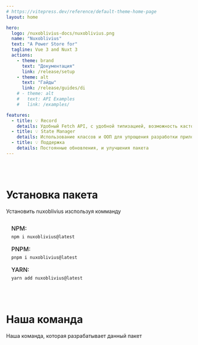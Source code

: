 ```yaml
---
# https://vitepress.dev/reference/default-theme-home-page
layout: home

hero:
  logo: /nuxoblivius-docs/nuxoblivius.png
  name: "Nuxoblivius"
  text: "A Power Store for"
  tagline: Vue 3 and Nuxt 3
  actions:
    - theme: brand
      text: "Документация"
      link: /release/setup
    - theme: alt
      text: "Гайды"
      link: /release/guides/di
    # - theme: alt
    #   text: API Examples
    #   link: /examples/

features:
  - title: 💡 Record
    details: Удобный Fetch API, с удобной типизацией, возможность кастомизации. Удобен для разработки SPA приложений
  - title: 💡 State Manager
    details: Использование классов и ООП для упрощения разработки приложений
  - title: 💡 Поддержка
    details: Постоянные обновления, и улучшения пакета
---
```


<br>
<br>

# Установка пакета

Установить nuxoblivius изспользуя комманду

<section style="padding: 1em; padding-bottom: 0.1em; background: var(--vp-c-bg-elv); border-radius: 12px;">
  <div>
    <span style="color: var(--vp-c-text-2); display: block; margin-bottom: -8px; font-size: 16px; font-weight: 500; text-transform: uppercase;">
      npm:
    </span>

```shell
npm i nuxoblivius@latest
```

  </div>

  <div>
    <span style="color: var(--vp-c-text-2); display: block; margin-bottom: -8px; margin-top: 1em; font-size: 16px; font-weight: 500; text-transform: uppercase;">
      pnpm:
    </span>

```shell
pnpm i nuxoblivius@latest
```

  </div>

  <div>
    <span style="color: var(--vp-c-text-2); display: block; margin-bottom: -8px; margin-top: 1em; font-size: 16px; font-weight: 500; text-transform: uppercase;">
      yarn:
    </span>

```shell
yarn add nuxoblivius@latest
```

  </div>
</section>

<br>
<br>

<script setup>
import { VPTeamMembers } from 'vitepress/theme'

const members = [
  {
    avatar: 'https://avatars.githubusercontent.com/u/70256601?v=4',
    name: 'NotElementImport',
    title: 'Разработка, документация',
    links: [
      { icon: 'github', link: 'https://github.com/NotElementImport' },
      { icon: 'linkedin', link: 'https://www.linkedin.com/in/kirill-panteleyev-4b487037b/' },
    ]
  },
  {
    avatar: 'https://avatars.githubusercontent.com/u/92153941?v=4',
    name: 'Perfect03',
    title: 'Разработка, документация',
    links: [
      { icon: 'github', link: 'https://github.com/Perfect03' },
    ]
  },
]
</script>

# Наша команда

Наша команда, которая разрабатывает данный пакет

<VPTeamMembers size="small" :members="members" />
